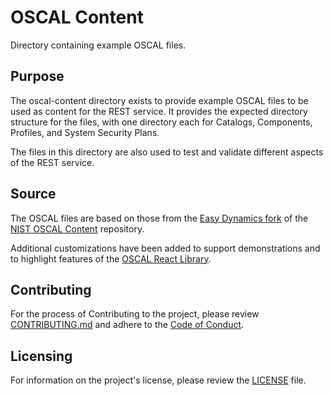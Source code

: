 # OSCAL Content

Directory containing example OSCAL files.

## Purpose

The oscal-content directory exists to provide example OSCAL files to
be used as content for the REST service. It provides the expected
directory structure for the files, with one directory each for
Catalogs, Components, Profiles, and System Security Plans.

The files in this directory are also used to test and validate different
aspects of the REST service.

## Source

The OSCAL files are based on those from the
[Easy Dynamics fork](https://github.com/EasyDynamics/oscal-content) of the
[NIST OSCAL Content](https://github.com/usnistgov/oscal-content) repository.

Additional customizations have been added to support demonstrations and to
highlight features of the
[OSCAL React Library](https://github.com/EasyDynamics/oscal-react-library).

## Contributing

For the process of Contributing to the project, please review
[CONTRIBUTING.md](https://github.com/EasyDynamics/.github/CONTRIBUTING.md)
and adhere to the
[Code of Conduct](https://github.com/EasyDynamics/.github/CODE_OF_CONDUCT.md).

## Licensing

For information on the project's license, please review the [LICENSE](/LICENSE) file.
